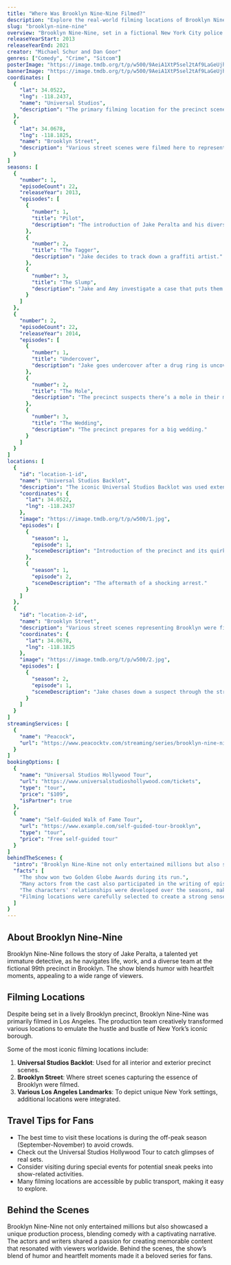 ```yaml
---
title: "Where Was Brooklyn Nine-Nine Filmed?"
description: "Explore the real-world filming locations of Brooklyn Nine-Nine, from the precinct to Brooklyn and beyond."
slug: "brooklyn-nine-nine"
overview: "Brooklyn Nine-Nine, set in a fictional New York City police precinct, has captivated audiences with its witty humor and endearing characters. Despite being set in Brooklyn, the series was primarily filmed in Los Angeles, California."
releaseYearStart: 2013
releaseYearEnd: 2021
creator: "Michael Schur and Dan Goor"
genres: ["Comedy", "Crime", "Sitcom"]
posterImage: "https://image.tmdb.org/t/p/w500/9AeiA1XtP5sel2tAf9LaGeUjhDb.jpg"
bannerImage: "https://image.tmdb.org/t/p/w500/9AeiA1XtP5sel2tAf9LaGeUjhDb.jpg"
coordinates: [
  { 
    "lat": 34.0522, 
    "lng": -118.2437, 
    "name": "Universal Studios", 
    "description": "The primary filming location for the precinct scenes."
  },
  { 
    "lat": 34.0678, 
    "lng": -118.1825, 
    "name": "Brooklyn Street", 
    "description": "Various street scenes were filmed here to represent Brooklyn."
  }
]
seasons: [
  {
    "number": 1,
    "episodeCount": 22,
    "releaseYear": 2013,
    "episodes": [
      {
        "number": 1,
        "title": "Pilot",
        "description": "The introduction of Jake Peralta and his diverse team at the precinct."
      },
      {
        "number": 2,
        "title": "The Tagger",
        "description": "Jake decides to track down a graffiti artist."
      },
      {
        "number": 3,
        "title": "The Slump",
        "description": "Jake and Amy investigate a case that puts them at odds."
      }
    ]
  },
  {
    "number": 2,
    "episodeCount": 22,
    "releaseYear": 2014,
    "episodes": [
      {
        "number": 1,
        "title": "Undercover",
        "description": "Jake goes undercover after a drug ring is uncovered."
      },
      {
        "number": 2,
        "title": "The Mole",
        "description": "The precinct suspects there’s a mole in their midst."
      },
      {
        "number": 3,
        "title": "The Wedding",
        "description": "The precinct prepares for a big wedding."
      }
    ]
  }
]
locations: [
  {
    "id": "location-1-id",
    "name": "Universal Studios Backlot",
    "description": "The iconic Universal Studios Backlot was used extensively for precinct scenes in Brooklyn Nine-Nine. These sets allowed for both interior and exterior shots, creating an authentic precinct atmosphere.",
    "coordinates": {
      "lat": 34.0522,
      "lng": -118.2437
    },
    "image": "https://image.tmdb.org/t/p/w500/1.jpg",
    "episodes": [
      {
        "season": 1,
        "episode": 1,
        "sceneDescription": "Introduction of the precinct and its quirky staff."
      },
      {
        "season": 1,
        "episode": 2,
        "sceneDescription": "The aftermath of a shocking arrest."
      }
    ]
  },
  {
    "id": "location-2-id",
    "name": "Brooklyn Street",
    "description": "Various street scenes representing Brooklyn were filmed on location in LA, using both existing streets and specially designed facades to replicate Brooklyn’s feel.",
    "coordinates": {
      "lat": 34.0678,
      "lng": -118.1825
    },
    "image": "https://image.tmdb.org/t/p/w500/2.jpg",
    "episodes": [
      {
        "season": 2,
        "episode": 1,
        "sceneDescription": "Jake chases down a suspect through the streets."
      }
    ]
  }
]
streamingServices: [
  {
    "name": "Peacock",
    "url": "https://www.peacocktv.com/streaming/series/brooklyn-nine-nine"
  }
]
bookingOptions: [
  {
    "name": "Universal Studios Hollywood Tour",
    "url": "https://www.universalstudioshollywood.com/tickets",
    "type": "tour",
    "price": "$109",
    "isPartner": true
  },
  {
    "name": "Self-Guided Walk of Fame Tour",
    "url": "https://www.example.com/self-guided-tour-brooklyn",
    "type": "tour",
    "price": "Free self-guided tour"
  }
]
behindTheScenes: {
  "intro": "Brooklyn Nine-Nine not only entertained millions but also showcased a unique production process, blending comedy with a captivating narrative.",
  "facts": [
    "The show won two Golden Globe Awards during its run.",
    "Many actors from the cast also participated in the writing of episodes.",
    "The characters' relationships were developed over the seasons, making them relatable to the audience.",
    "Filming locations were carefully selected to create a strong sense of place."
  ]
}
---
```


## About Brooklyn Nine-Nine

Brooklyn Nine-Nine follows the story of Jake Peralta, a talented yet immature detective, as he navigates life, work, and a diverse team at the fictional 99th precinct in Brooklyn. The show blends humor with heartfelt moments, appealing to a wide range of viewers.

## Filming Locations

Despite being set in a lively Brooklyn precinct, Brooklyn Nine-Nine was primarily filmed in Los Angeles. The production team creatively transformed various locations to emulate the hustle and bustle of New York’s iconic borough.

Some of the most iconic filming locations include:

1. **Universal Studios Backlot**: Used for all interior and exterior precinct scenes.
2. **Brooklyn Street**: Where street scenes capturing the essence of Brooklyn were filmed.
3. **Various Los Angeles Landmarks**: To depict unique New York settings, additional locations were integrated.

## Travel Tips for Fans

- The best time to visit these locations is during the off-peak season (September-November) to avoid crowds.
- Check out the Universal Studios Hollywood Tour to catch glimpses of real sets.
- Consider visiting during special events for potential sneak peeks into show-related activities.
- Many filming locations are accessible by public transport, making it easy to explore.

## Behind the Scenes

Brooklyn Nine-Nine not only entertained millions but also showcased a unique production process, blending comedy with a captivating narrative. The actors and writers shared a passion for creating memorable content that resonated with viewers worldwide. Behind the scenes, the show’s blend of humor and heartfelt moments made it a beloved series for fans.